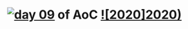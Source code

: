 # [![day 09](09)](https://adventofcode.com/2020/day/09) of AoC [![2020]2020)](https://adventofcode.com/2020)
